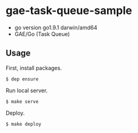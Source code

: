 # gae-task-queue-sample

- go version go1.9.1 darwin/amd64
- GAE/Go (Task Queue)

## Usage

First, install packages.

```shell
$ dep ensure
```

Run local server.

```shell
$ make serve
```

Deploy.

```
$ make deploy
```